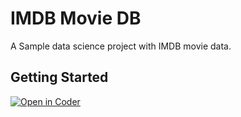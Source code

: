 # IMDB Movie DB

A Sample data science project with IMDB movie data.

## Getting Started

[![Open in Coder](https://cdn.coder.com/embed-button.svg)](https://stable.cdr.dev/wac/build?project_oauth_service=github&template_oauth_service=github&project_url=git@github.com:IAmHughes/data-science-imdb-sample.git&template_url=https://github.com/IAmHughes/data-science-imdb-sample&template_ref=main&template_filepath=.coder/coder.yaml)
